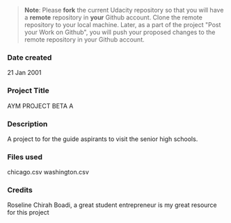 >**Note**: Please **fork** the current Udacity repository so that you will have a **remote** repository in **your** Github account. Clone the remote repository to your local machine. Later, as a part of the project "Post your Work on Github", you will push your proposed changes to the remote repository in your Github account.

### Date created
21 Jan 2001

### Project Title
AYM PROJECT BETA A

### Description
A project to for the guide aspirants to visit the senior high schools. 

### Files used
chicago.csv
washington.csv

### Credits
Roseline Chirah Boadi, a great student entrepreneur is my great resource for this project

